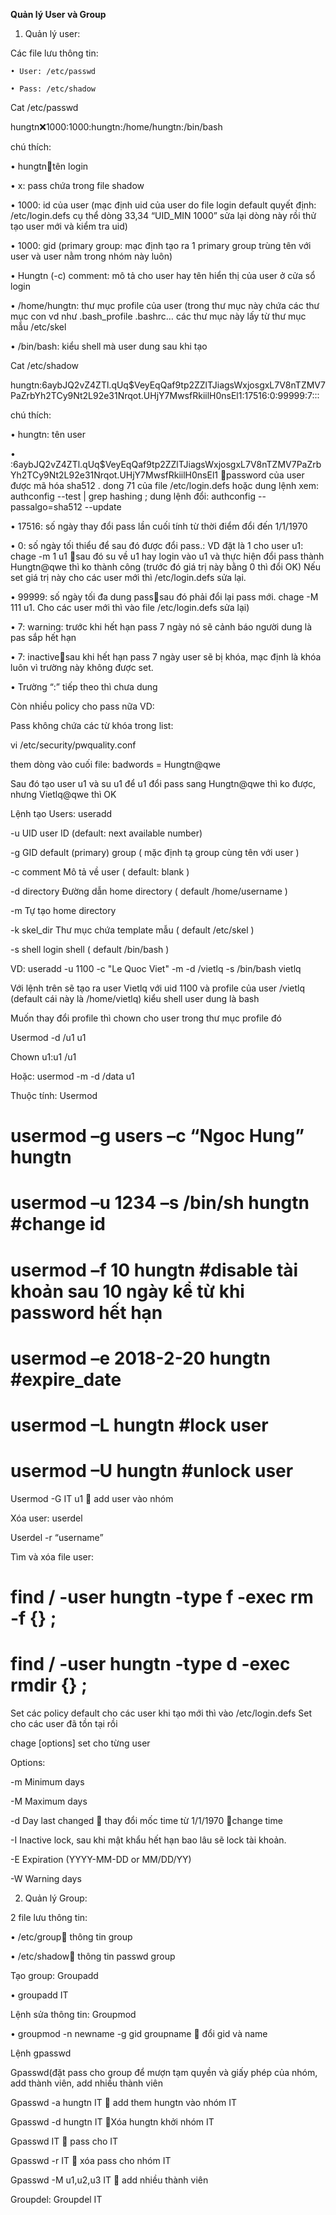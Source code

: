 **Quản lý User và Group**
   
   1. Quản lý user:

Các file lưu thông tin:
    
    • User: /etc/passwd
    
    • Pass: /etc/shadow

Cat /etc/passwd 

hungtn:x:1000:1000:hungtn:/home/hungtn:/bin/bash

chú thích: 
   
   • hungtntên login
   
   • x: pass chứa trong file shadow
   
   • 1000: id của user (mạc định uid của user do file login default quyết định: /etc/login.defs  cụ thể dòng 33,34    “UID_MIN                  1000” sửa lại dòng này rồi thử tạo user mới và kiểm tra uid)
   
   • 1000: gid (primary group: mạc định tạo ra 1 primary group trùng tên với user và user nằm trong nhóm này luôn)
   
   • Hungtn (-c) comment: mô tả cho user hay tên hiển thị của user ở cửa sổ login
   
   • /home/hungtn: thư mục profile của user (trong thư mục này chứa các thư mục con vd như .bash_profile  .bashrc… các thư mục này lấy từ thư mục mẫu  /etc/skel
   
   • /bin/bash: kiểu shell mà user dung sau khi tạo 

Cat /etc/shadow

hungtn:$6$aybJQ2vZ4ZTl.qUq$VeyEqQaf9tp2ZZlTJiagsWxjosgxL7V8nTZMV7PaZrbYh2TCy9Nt2L92e31Nrqot.UHjY7MwsfRkiilH0nsEl1:17516:0:99999:7:::

chú thích:
   
   • hungtn: tên user
   
   • :$6$aybJQ2vZ4ZTl.qUq$VeyEqQaf9tp2ZZlTJiagsWxjosgxL7V8nTZMV7PaZrbYh2TCy9Nt2L92e31Nrqot.UHjY7MwsfRkiilH0nsEl1 password của user được mã hóa sha512 . dong 71 của file /etc/login.defs  hoặc dung lệnh xem: authconfig --test | grep hashing ; dung lệnh đổi: authconfig --passalgo=sha512 --update
   
   • 17516: số ngày thay đổi pass lần cuối tính từ thời điểm đổi đến 1/1/1970
   
   • 0: số ngày tối thiểu để sau đó được đổi pass.: VD đặt là 1 cho user u1: chage -m 1 u1 sau đó su về u1 hay login vào u1 và thực hiện đổi pass thành Hungtn@qwe thì ko thành công (trước đó giá trị này bằng 0 thì đổi OK) Nếu set giá trị này cho các user mới thì /etc/login.defs sửa lại.
   
   • 99999: số ngày tối đa dung passsau đó phải đổi lại pass mới. chage -M 111 u1. Cho các user mới thì vào file /etc/login.defs sửa lại)
   
   • 7: warning: trước khi hết hạn pass 7 ngày nó sẽ cảnh báo người dung là pas sắp hết hạn
   
   • 7: inactivesau khi hết hạn pass 7 ngày user sẽ bị khóa, mạc định là khóa luôn vì trường này không được set.
   
   • Trường “:” tiếp theo thì chưa dung

Còn nhiều policy cho pass nữa VD:

Pass không chứa các từ khóa trong list:

vi /etc/security/pwquality.conf 

them dòng vào cuối file: badwords = Hungtn@qwe

Sau đó tạo user u1 và su u1 để u1 đổi pass sang Hungtn@qwe thì ko được, nhưng Vietlq@qwe thì OK

Lệnh tạo Users: useradd

-u UID user ID (default: next available number)

-g GID default (primary) group ( mặc định tạ group cùng tên với user )

-c comment Mô tả về user ( default: blank )

-d directory Đường dẫn home directory ( default /home/username )

-m Tự tạo home directory

-k skel_dir Thư mục chứa template mẫu ( default /etc/skel )

-s shell login shell ( default /bin/bash )

VD: useradd -u 1100 -c "Le Quoc Viet" -m -d /vietlq -s /bin/bash vietlq

Với lệnh trên sẽ tạo ra user Vietlq với uid 1100 và profile của user /vietlq (default cái này là /home/vietlq) kiểu shell user dung là bash

Muốn thay đổi profile thì chown cho user trong thư mục profile đó 

Usermod -d /u1 u1

Chown u1:u1 /u1

Hoặc: usermod -m -d /data u1

Thuộc tính: Usermod

# usermod –g users –c “Ngoc Hung” hungtn

# usermod –u 1234 –s /bin/sh hungtn #change id

# usermod –f 10 hungtn #disable tài khoản sau 10 ngày kể từ khi password hết hạn

# usermod –e 2018-2-20 hungtn #expire_date

# usermod –L hungtn #lock user

# usermod –U hungtn #unlock user

Usermod -G IT u1  add user vào nhóm

Xóa user: userdel

Userdel -r “username”

Tìm và xóa file user:

# find / -user hungtn -type f -exec rm -f {} \;

# find / -user hungtn -type d -exec rmdir {} \;

Set các policy default cho các user khi tạo mới
thì vào /etc/login.defs Set cho các user đã tồn tại rồi

chage [options] <user>     set cho từng user

Options:

-m <mindays> Minimum days

-M <maxdays> Maximum days

-d <lastdays> Day last changed  thay đổi mốc time từ 1/1/1970 change time

-I <inactive> Inactive lock, sau khi mật khẩu hết hạn bao lâu sẽ lock tài khoản.

-E <expiredate> Expiration (YYYY-MM-DD or MM/DD/YY)

-W <warndays> Warning days

2. Quản lý Group:

2 file lưu thông tin:

• /etc/group thông tin group

• /etc/shadow thông tin passwd group

Tạo group: Groupadd

• groupadd IT

Lệnh sửa thông tin: Groupmod 

• groupmod -n newname -g gid groupname  đổi gid và name

Lệnh gpasswd

Gpasswd(đặt pass cho group để mượn tạm quyền và giấy phép của nhóm, add thành viên, add nhiều thành viên

Gpasswd -a hungtn IT  add them hungtn vào nhóm IT

Gpasswd -d hungtn IT Xóa hungtn khởi nhóm IT

Gpasswd IT  pass cho IT

Gpasswd -r IT  xóa pass cho nhóm IT

Gpasswd -M u1,u2,u3 IT  add nhiều thành viên


Groupdel: Groupdel IT
